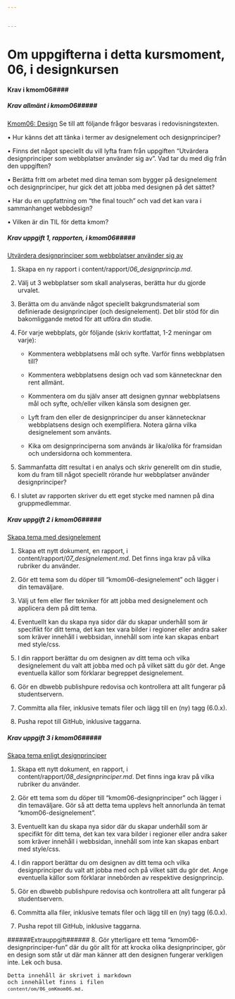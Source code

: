 ```yaml
---


---
```

Om uppgifterna i detta kursmoment, 06, i designkursen
=========================

#### Krav i kmom06####
##### Krav allmänt i kmom06#####
[Kmom06: Design](https://dbwebb.se/kurser/design-v2/kmom06)
Se till att följande frågor besvaras i redovisningstexten.

•	Hur känns det att tänka i termer av designelement och designprinciper?

•	Finns det något speciellt du vill lyfta fram från uppgiften “Utvärdera designprinciper som webbplatser använder sig av”. Vad tar du med dig från den uppgiften?

•	Berätta fritt om arbetet med dina teman som bygger på designelement och designprinciper, hur gick det att jobba med designen på det sättet?

•	Har du en uppfattning om “the final touch” och vad det kan vara i sammanhanget webbdesign?

•	Vilken är din TIL för detta kmom?



##### Krav uppgift 1, rapporten, i kmom06#####

[Utvärdera designprinciper som webbplatser använder sig av](https://dbwebb.se/uppgift/utvardera-webbplatsers-designprinciper)

1. Skapa en ny rapport i content/rapport/*06_designprincip.md*.

2. Välj ut 3 webbplatser som skall analyseras, berätta hur du gjorde urvalet.

3. Berätta om du använde något speciellt bakgrundsmaterial som definierade designprinciper (och designelement). Det blir stöd för din bakomliggande metod för att utföra din studie.

4. För varje webbplats, gör följande (skriv kortfattat, 1-2 meningar om varje):
    * Kommentera webbplatsens mål och syfte. Varför finns webbplatsen till?

    * Kommentera webbplatsens design och vad som kännetecknar den rent allmänt.

    * Kommentera om du själv anser att designen gynnar webbplatsens mål och syfte, och/eller vilken känsla som designen ger.

    * Lyft fram den eller de designprinciper du anser kännetecknar webbplatsens design och exemplifiera. Notera gärna vilka designelement som använts.

    * Kika om designprinciperna som används är lika/olika för framsidan och undersidorna och kommentera.

5. Sammanfatta ditt resultat i en analys och skriv generellt om din studie, kom du fram till något speciellt rörande hur webbplatser använder designprinciper?

6. I slutet av rapporten skriver du ett eget stycke med namnen på dina gruppmedlemmar.
##### Krav uppgift 2 i kmom06#####

[Skapa tema med designelement](https://dbwebb.se/uppgift/anax-flat-tema-med-designelement)

1.	Skapa ett nytt dokument, en rapport, i content/rapport/*07_designelement.md*. Det finns inga krav på vilka rubriker du använder.

2.	Gör ett tema som du döper till “kmom06-designelement” och lägger i din temaväljare.

3.	Välj ut fem eller fler tekniker för att jobba med designelement och applicera dem på ditt tema.

4.	Eventuellt kan du skapa nya sidor där du skapar underhåll som är specifikt för ditt tema, det kan tex vara bilder i regioner eller andra saker som kräver innehåll i webbsidan, innehåll som inte kan skapas enbart med style/css.

5.	I din rapport berättar du om designen av ditt tema och vilka designelement du valt att jobba med och på vilket sätt du gör det. Ange eventuella källor som förklarar begreppet designelement.

6.	Gör en dbwebb publishpure redovisa och kontrollera att allt fungerar på studentservern.

7.	Committa alla filer, inklusive temats filer och lägg till en (ny) tagg (6.0.x).

8.	Pusha repot till GitHub, inklusive taggarna.

##### Krav uppgift 3 i kmom06#####
[Skapa tema enligt designprinciper](https://dbwebb.se/uppgift/anax-flat-tema-enligt-designprinciper)

1. Skapa ett nytt dokument, en rapport, i content/rapport/*08_designprinciper.md*. Det finns inga krav på vilka rubriker du använder.

2. Gör ett tema som du döper till “kmom06-designprinciper” och lägger i din temaväljare. Gör så att detta tema upplevs helt annorlunda än temat “kmom06-designelement”.

3. Eventuellt kan du skapa nya sidor där du skapar underhåll som är specifikt för ditt tema, det kan tex vara bilder i regioner eller andra saker som kräver innehåll i webbsidan, innehåll som inte kan skapas enbart med style/css.

4. I din rapport berättar du om designen av ditt tema och vilka designprinciper du valt att jobba med och på vilket sätt du gör det. Ange eventuella källor som förklarar innebörden av respektive designprincip.

5. Gör en dbwebb publishpure redovisa och kontrollera att allt fungerar på studentservern.

6. Committa alla filer, inklusive temats filer och lägg till en (ny) tagg (6.0.x).

7. Pusha repot till GitHub, inklusive taggarna.

######Extrauppgift######
8. Gör ytterligare ett tema “kmom06-designprinciper-fun” där du gör allt för att krocka olika designprinciper, gör en design som står ut där man känner att den designen fungerar verkligen inte. Lek och busa.

<code style="font-size: small;">Detta innehåll är skrivet i markdown och innehållet finns i filen `content/om/06_omKmom06.md`.</code>
